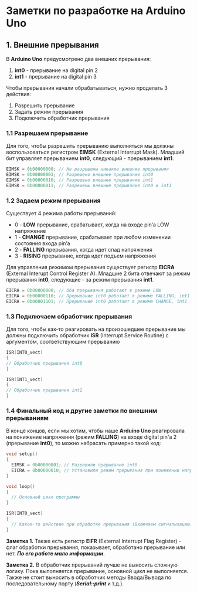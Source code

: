 # Заметки по разработке на Arduino Uno

## 1. Внешние прерывания

В **Arduino Uno** предусмотрено два внешних прерывания:

1. **int0** - прерывание на digital pin 2
2. **int1** - прерывание на digital pin 3

Чтобы прерывания начали обрабатываться, нужно проделать 3 действия:

1. Разрешить прерывание
2. Задать режим прерывания
3. Подключить обработчик прерывания

### 1.1 Разрешаем прерывание

Для того, чтобы разрешить прерыванию выполняться мы должны воспользоваться регистром **EIMSK** (External Interrupt Mask). Младший бит управляет прерыванием **int0**, следующий - прерыванием **int1**.

```c++
EIMSK = 0b00000000; // Не разрешены никакие внешние прерывания
EIMSK = 0b00000001; // Разрешено внешнее прерывание int0
EIMSK = 0b00000010; // Разрешено внешнее прерывание int1
EIMSK = 0b00000011; // Разрешены внешние прерывания int0 и int1
```

### 1.2 Задаем режим прерывания

Существует 4 режима работы прерываний:

- 0 - **LOW** прерывание, срабатывает, когда на входе pin’а LOW напряжение
- 1 - **CHANGE** прерывание, срабатывает при любом изменении состояния входа pin’а
- 2 - **FALLING** прерывания, когда идет спад напряжения
- 3 - **RISING** прерывание, когда идет подъем напряжения

Для управления режимом прерывания существует регистр **EICRA** (External Interupt Control Register A). Младшие 2 бита отвечают за режим прерывания **int0**, следующие - за режим прерывания **int1**.

```c++
EICRA = 0b00000000; // Оба прерывания работают в режиме LOW
EICRA = 0b00000110; // Прерывание int0 работает в режиме FALLING, int1 - в режиме CHANGE
EICRA = 0b00001101; // Прерывание int0 работает в режиме CHANGE, int1 - в режиме RISING
```

### 1.3 Подключаем обработчик прерывания

Для того, чтобы как-то реагировать на произошедшее прерывание мы должны подключить обработчик **ISR** (Interrupt Service Routine) с аргументом, соответствующим прерыванию

```c++
ISR(INT0_vect)
{
// Обработчик прерывания int0
}

ISR(INT1_vect)
{
// Обработчик прерывания int1
}
```

### 1.4 Финальный код и другие заметки по внешним прерываниям

В конце концов, если мы хотим, чтобы наше **Arduino Uno** реагировала на понижение напряжения (режим **FALLING**) на входе digital pin'а 2 (прерывание **int0**), то можно набрасать примерно такой код:

```c++
void setup()
{
  EIMSK = 0b00000001; // Разрешили прерывание int0
  EICRA = 0b00000010; // Установили режим прерывания при понижении напряжения (FALLING)
}

void loop()
{
  // Основной цикл программы
}

ISR(INT0_vect)
{
  // Какое-то действие при обработке прерывания (Включаем сигнализацию)
}
```

**Заметка 1.** Также есть регистр **EIFR** (External Interrupt Flag Register) - флаг обработки прерывания, показывает, обработано прерывание или нет. _**По его работе мало информации**_.

**Заметка 2.** В обработчик прерываний лучше не выносить сложную логику. Пока выполняется прерывание, основной цикл не выполняется. Также не стоит выносить в обработчик методы Ввода/Вывода по последовательному порту (_**Serial::print**_ и т.д.).
